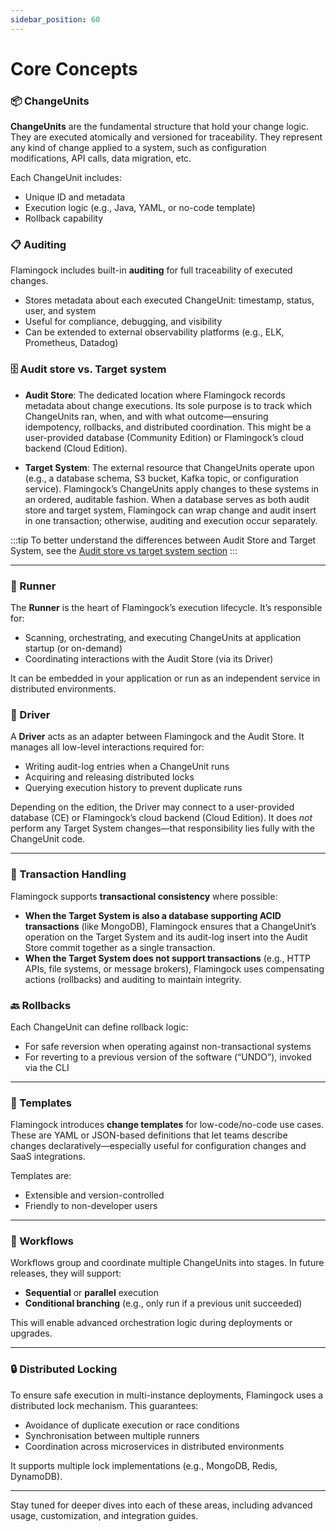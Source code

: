 ```yaml
---
sidebar_position: 60
---
```


# Core Concepts

### 📦 ChangeUnits
**ChangeUnits** are the fundamental structure that hold your change logic. They are executed atomically and versioned for traceability. They represent any kind of change applied to a system, such as configuration modifications, API calls, data migration, etc.

Each ChangeUnit includes:
- Unique ID and metadata
- Execution logic (e.g., Java, YAML, or no-code template)
- Rollback capability

### 📋 Auditing
Flamingock includes built-in **auditing** for full traceability of executed changes.
- Stores metadata about each executed ChangeUnit: timestamp, status, user, and system
- Useful for compliance, debugging, and visibility
- Can be extended to external observability platforms (e.g., ELK, Prometheus, Datadog)

### 🗄️ Audit store vs. Target system

- **Audit Store**: The dedicated location where Flamingock records metadata about change executions. Its sole purpose is to track which ChangeUnits ran, when, and with what outcome—ensuring idempotency, rollbacks, and distributed coordination. This might be a user-provided database (Community Edition) or Flamingock’s cloud backend (Cloud Edition).

- **Target System**: The external resource that ChangeUnits operate upon (e.g., a database schema, S3 bucket, Kafka topic, or configuration service). Flamingock’s ChangeUnits apply changes to these systems in an ordered, auditable fashion. When a database serves as both audit store and target system, Flamingock can wrap change and audit insert in one transaction; otherwise, auditing and execution occur separately.

:::tip
To better understand the differences between Audit Store and Target System, see the [Audit store vs target system section](./audit-store-vs-target-system.md)
:::

---

### 🏃 Runner
The **Runner** is the heart of Flamingock’s execution lifecycle. It’s responsible for:
- Scanning, orchestrating, and executing ChangeUnits at application startup (or on-demand)
- Coordinating interactions with the Audit Store (via its Driver)

It can be embedded in your application or run as an independent service in distributed environments.

### 🔌 Driver
A **Driver** acts as an adapter between Flamingock and the Audit Store. It manages all low-level interactions required for:
- Writing audit-log entries when a ChangeUnit runs
- Acquiring and releasing distributed locks
- Querying execution history to prevent duplicate runs

Depending on the edition, the Driver may connect to a user-provided database (CE) or Flamingock’s cloud backend (Cloud Edition). It does *not* perform any Target System changes—that responsibility lies fully with the ChangeUnit code.

---

### 🔁 Transaction Handling
Flamingock supports **transactional consistency** where possible:

- **When the Target System is also a database supporting ACID transactions** (like MongoDB), Flamingock ensures that a ChangeUnit’s operation on the Target System and its audit-log insert into the Audit Store commit together as a single transaction.
- **When the Target System does not support transactions** (e.g., HTTP APIs, file systems, or message brokers), Flamingock uses compensating actions (rollbacks) and auditing to maintain integrity.

### 🔙 Rollbacks
Each ChangeUnit can define rollback logic:
- For safe reversion when operating against non-transactional systems
- For reverting to a previous version of the software (“UNDO”), invoked via the CLI

---

### 🧩 Templates
Flamingock introduces **change templates** for low-code/no-code use cases. These are YAML or JSON-based definitions that let teams describe changes declaratively—especially useful for configuration changes and SaaS integrations.

Templates are:
- Extensible and version-controlled
- Friendly to non-developer users

---

### 🔄 Workflows
Workflows group and coordinate multiple ChangeUnits into stages. In future releases, they will support:
- **Sequential** or **parallel** execution
- **Conditional branching** (e.g., only run if a previous unit succeeded)

This will enable advanced orchestration logic during deployments or upgrades.

---

### 🔒 Distributed Locking
To ensure safe execution in multi-instance deployments, Flamingock uses a distributed lock mechanism. This guarantees:
- Avoidance of duplicate execution or race conditions
- Synchronisation between multiple runners
- Coordination across microservices in distributed environments

It supports multiple lock implementations (e.g., MongoDB, Redis, DynamoDB).

---

Stay tuned for deeper dives into each of these areas, including advanced usage, customization, and integration guides.
